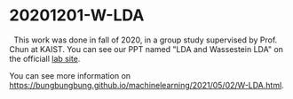 # 20201201-W-LDA
&nbsp;&nbsp;This work was done in fall of 2020, in a group study supervised by Prof. Chun at KAIST. You can see our PPT named "LDA and Wassestein LDA" on the officiall [lab site][lab-site].

[lab-site]: https://chunhyonho.github.io/Group-study/Journal_club/

You can see more information on https://bungbungbung.github.io/machinelearning/2021/05/02/W-LDA.html.
